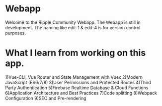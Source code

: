 # Webapp
Welcome to the Ripple Community Webapp.
The Webapp is still in development.
The naming like edit-1 & edit-4 is for version control purposes.

# What I learn from working on this app.
1)Vue-CLI, Vue Router and State Management with Vuex
2)Modern JavaScript (ES6/7/8)
3)User Permissions and Protected Routes
4)Third Party Authentication
5)Firebase Realtime Database & Cloud Functions
6)Application Architecture and Best Practices
7)Code splitting
8)Webpack Configuration
9)SEO and Pre-rendering
